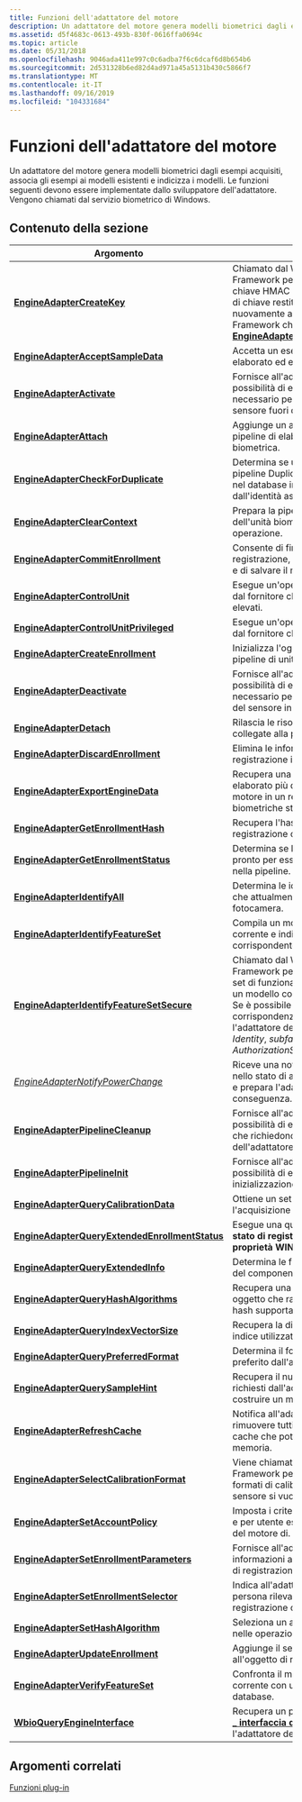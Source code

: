 ```yaml
---
title: Funzioni dell'adattatore del motore
description: Un adattatore del motore genera modelli biometrici dagli esempi acquisiti, associa gli esempi ai modelli esistenti e indicizza i modelli.
ms.assetid: d5f4683c-0613-493b-830f-0616ffa0694c
ms.topic: article
ms.date: 05/31/2018
ms.openlocfilehash: 9046ada411e997c0c6adba7f6c6dcaf6d8b654b6
ms.sourcegitcommit: 2d531328b6ed82d4ad971a45a5131b430c5866f7
ms.translationtype: MT
ms.contentlocale: it-IT
ms.lasthandoff: 09/16/2019
ms.locfileid: "104331684"
---
```

# <a name="engine-adapter-functions"></a>Funzioni dell'adattatore del motore

Un adattatore del motore genera modelli biometrici dagli esempi acquisiti, associa gli esempi ai modelli esistenti e indicizza i modelli. Le funzioni seguenti devono essere implementate dallo sviluppatore dell'adattatore. Vengono chiamati dal servizio biometrico di Windows.

## <a name="in-this-section"></a>Contenuto della sezione



| Argomento                                                                                                       | Descrizione                                                                                                                                                                                                                                                                               |
|-------------------------------------------------------------------------------------------------------------|-------------------------------------------------------------------------------------------------------------------------------------------------------------------------------------------------------------------------------------------------------------------------------------------|
| [**EngineAdapterCreateKey**](/windows/desktop/api/Winbio_adapter/nc-winbio_adapter-pibio_engine_create_key_fn)<br/>                                         | Chiamato dal Windows Biometric Framework per eseguire il push di una chiave HMAC nel sensore. L'identificatore di chiave restituito verrà passato nuovamente all'unità biometrica quando il Framework chiama [**EngineAdapterIdentifyFeatureSetSecure**](/windows/desktop/api/Winbio_adapter/nc-winbio_adapter-pibio_engine_identify_feature_set_secure_fn). <br/>           |
| [**EngineAdapterAcceptSampleData**](/windows/desktop/api/Winbio_adapter/nc-winbio_adapter-pibio_engine_accept_sample_data_fn)<br/>                           | Accetta un esempio di biometrico non elaborato ed estrae un set di funzionalità.<br/>                                                                                                                                                                                                                     |
| [**EngineAdapterActivate**](/windows/desktop/api/Winbio_adapter/nc-winbio_adapter-pibio_engine_activate_fn)<br/>                                           | Fornisce all'adattatore del motore la possibilità di eseguire qualsiasi lavoro necessario per riportare il componente del sensore fuori da uno stato inattivo.<br/>                                                                                                                                                             |
| [**EngineAdapterAttach**](/windows/desktop/api/Winbio_adapter/nc-winbio_adapter-pibio_engine_attach_fn)<br/>                                               | Aggiunge un adattatore del motore alla pipeline di elaborazione dell'unità biometrica.<br/>                                                                                                                                                                                                       |
| [**EngineAdapterCheckForDuplicate**](/windows/desktop/api/Winbio_adapter/nc-winbio_adapter-pibio_engine_check_for_duplicate_fn)<br/>                         | Determina se un nuovo modello nella pipeline Duplica tutti i modelli già salvati nel database indipendentemente dall'identità associata ai modelli.<br/>                                                                                                              |
| [**EngineAdapterClearContext**](/windows/desktop/api/Winbio_adapter/nc-winbio_adapter-pibio_engine_clear_context_fn)<br/>                                   | Prepara la pipeline di elaborazione dell'unità biometrica per una nuova operazione.<br/>                                                                                                                                                                                                    |
| [**EngineAdapterCommitEnrollment**](/windows/desktop/api/Winbio_adapter/nc-winbio_adapter-pibio_engine_commit_enrollment_fn)<br/>                           | Consente di finalizzare l'oggetto di registrazione, di convertirlo in un modello e di salvare il modello nel database.<br/>                                                                                                                                                                            |
| [**EngineAdapterControlUnit**](/windows/desktop/api/Winbio_adapter/nc-winbio_adapter-pibio_engine_control_unit_fn)<br/>                                     | Esegue un'operazione di controllo definita dal fornitore che non richiede privilegi elevati.<br/>                                                                                                                                                                                          |
| [**EngineAdapterControlUnitPrivileged**](/windows/desktop/api/Winbio_adapter/nc-winbio_adapter-pibio_engine_control_unit_privileged_fn)<br/>                 | Esegue un'operazione di controllo definita dal fornitore che richiede privilegi elevati.<br/>                                                                                                                                                                                                  |
| [**EngineAdapterCreateEnrollment**](/windows/desktop/api/Winbio_adapter/nc-winbio_adapter-pibio_engine_create_enrollment_fn)<br/>                           | Inizializza l'oggetto di registrazione nella pipeline di unità biometriche.<br/>                                                                                                                                                                                                              |
| [**EngineAdapterDeactivate**](/windows/desktop/api/Winbio_adapter/nc-winbio_adapter-pibio_engine_deactivate_fn)<br/>                                       | Fornisce all'adattatore del motore la possibilità di eseguire qualsiasi lavoro necessario per impostare il componente del sensore in uno stato di inattività.<br/>                                                                                                                                                                 |
| [**EngineAdapterDetach**](/windows/desktop/api/Winbio_adapter/nc-winbio_adapter-pibio_engine_detach_fn)<br/>                                               | Rilascia le risorse specifiche dell'adapter collegate alla pipeline.<br/>                                                                                                                                                                                                                  |
| [**EngineAdapterDiscardEnrollment**](/windows/desktop/api/Winbio_adapter/nc-winbio_adapter-pibio_engine_discard_enrollment_fn)<br/>                         | Elimina le informazioni sullo stato di registrazione intermedio dalla pipeline.<br/>                                                                                                                                                                                                           |
| [**EngineAdapterExportEngineData**](/windows/desktop/api/Winbio_adapter/nc-winbio_adapter-pibio_engine_export_engine_data_fn)<br/>                           | Recupera una copia del set di funzionalità elaborato più di recente o del modello dal motore in un record di informazioni biometriche standard.<br/>                                                                                                                                            |
| [**EngineAdapterGetEnrollmentHash**](/windows/desktop/api/Winbio_adapter/nc-winbio_adapter-pibio_engine_get_enrollment_hash_fn)<br/>                         | Recupera l'hash del modello di registrazione completato nella pipeline.<br/>                                                                                                                                                                                                       |
| [**EngineAdapterGetEnrollmentStatus**](/windows/desktop/api/Winbio_adapter/nc-winbio_adapter-pibio_engine_get_enrollment_status_fn)<br/>                     | Determina se l'oggetto di registrazione è pronto per essere sottoposta a commit nella pipeline.<br/>                                                                                                                                                                                             |
| [**EngineAdapterIdentifyAll**](/windows/desktop/api/Winbio_adapter/nc-winbio_adapter-pibio_engine_identify_all_fn)<br/>                                     | Determina le identità di qualsiasi persona che attualmente si trova nel frame della fotocamera.<br/>                                                                                                                                                                                                     |
| [**EngineAdapterIdentifyFeatureSet**](/windows/desktop/api/Winbio_adapter/nc-winbio_adapter-pibio_engine_identify_feature_set_fn)<br/>                       | Compila un modello dal set di funzionalità corrente e individua un modello corrispondente nel database.<br/>                                                                                                                                                                                |
| [**EngineAdapterIdentifyFeatureSetSecure**](/windows/desktop/api/Winbio_adapter/nc-winbio_adapter-pibio_engine_identify_feature_set_secure_fn)<br/>           | Chiamato dal Windows Biometric Framework per compilare un modello dal set di funzionalità corrente e individuare un modello corrispondente nel database. Se è possibile trovare una corrispondenza, è necessario che l'adattatore del motore riempia i campi *Identity*, *subfactor*, *authorization* e *AuthorizationSize* .<br/> |
| [*EngineAdapterNotifyPowerChange*](/windows/desktop/api/Winbio_adapter/nc-winbio_adapter-pibio_engine_notify_power_change_fn)<br/>                           | Riceve una notifica relativa a una modifica nello stato di alimentazione del computer e prepara l'adattatore del motore di conseguenza.<br/>                                                                                                                                                                  |
| [**EngineAdapterPipelineCleanup**](/windows/desktop/api/Winbio_adapter/nc-winbio_adapter-pibio_engine_pipeline_cleanup_fn)<br/>                             | Fornisce all'adattatore del motore la possibilità di eseguire operazioni di pulizia che richiedono assistenza da parte dell'adattatore di archiviazione.<br/>                                                                                                                                                                        |
| [**EngineAdapterPipelineInit**](/windows/desktop/api/Winbio_adapter/nc-winbio_adapter-pibio_engine_pipeline_init_fn)<br/>                                   | Fornisce all'adattatore del motore la possibilità di eseguire qualsiasi inizializzazione che rimanga incompleta.<br/>                                                                                                                                                                                     |
| [**EngineAdapterQueryCalibrationData**](/windows/desktop/api/Winbio_adapter/nc-winbio_adapter-pibio_engine_query_calibration_data_fn)<br/>                   | Ottiene un set di dati di calibrazione dopo l'acquisizione dall'adattatore del motore.<br/>                                                                                                                                                                                                           |
| [**EngineAdapterQueryExtendedEnrollmentStatus**](/windows/desktop/api/Winbio_adapter/nc-winbio_adapter-pibio_engine_query_extended_enrollment_status_fn)<br/> | Esegue una query sulla proprietà di **\_ \_ \_ \_ stato di registrazione estesa della proprietà WINBIO** .<br/>                                                                                                                                                                                                       |
| [**EngineAdapterQueryExtendedInfo**](/windows/desktop/api/Winbio_adapter/nc-winbio_adapter-pibio_engine_query_extended_info_fn)<br/>                         | Determina le funzionalità e le limitazioni del componente motore biometrico.<br/>                                                                                                                                                                                                 |
| [**EngineAdapterQueryHashAlgorithms**](/windows/desktop/api/Winbio_adapter/nc-winbio_adapter-pibio_engine_query_hash_algorithms_fn)<br/>                     | Recupera una matrice di identificatori di oggetto che rappresentano gli algoritmi hash supportati dall'adattatore del motore.<br/>                                                                                                                                                                   |
| [**EngineAdapterQueryIndexVectorSize**](/windows/desktop/api/Winbio_adapter/nc-winbio_adapter-pibio_engine_query_index_vector_size_fn)<br/>                   | Recupera la dimensione del vettore di indice utilizzato dall'adattatore del motore.<br/>                                                                                                                                                                                                             |
| [**EngineAdapterQueryPreferredFormat**](/windows/desktop/api/Winbio_adapter/nc-winbio_adapter-pibio_engine_query_preferred_format_fn)<br/>                   | Determina il formato dei dati di input preferito dall'adattatore del motore.<br/>                                                                                                                                                                                                              |
| [**EngineAdapterQuerySampleHint**](/windows/desktop/api/Winbio_adapter/nc-winbio_adapter-pibio_engine_query_sample_hint_fn)<br/>                             | Recupera il numero di campioni corretti richiesti dall'adattatore del motore per costruire un modello di registrazione. <br/>                                                                                                                                                                   |
| [**EngineAdapterRefreshCache**](/windows/desktop/api/Winbio_adapter/nc-winbio_adapter-pibio_engine_refresh_cache_fn)<br/>                                   | Notifica all'adattatore del motore di rimuovere tutti i modelli memorizzati nella cache che potrebbero essere mantenuti in memoria.<br/>                                                                                                                                                                      |
| [**EngineAdapterSelectCalibrationFormat**](/windows/desktop/api/Winbio_adapter/nc-winbio_adapter-pibio_engine_select_calibration_format_fn)<br/>             | Viene chiamato dal Windows Biometric Framework per determinare quale dei formati di calibrazione della scheda del sensore si vuole usare.<br/>                                                                                                                                      |
| [**EngineAdapterSetAccountPolicy**](/windows/desktop/api/Winbio_adapter/nc-winbio_adapter-pibio_engine_set_account_policy_fn)<br/>                           | Imposta i criteri di antispoofing predefiniti e per utente estesi utilizzati dall'adattatore del motore di.<br/>                                                                                                                                                                                       |
| [**EngineAdapterSetEnrollmentParameters**](/windows/desktop/api/Winbio_adapter/nc-winbio_adapter-pibio_engine_set_enrollment_parameters_fn)<br/>             | Fornisce all'adattatore del motore informazioni aggiuntive su un'operazione di registrazione.<br/>                                                                                                                                                                                                 |
| [**EngineAdapterSetEnrollmentSelector**](/windows/desktop/api/Winbio_adapter/nc-winbio_adapter-pibio_engine_set_enrollment_selector_fn)<br/>                 | Indica all'adattatore del motore quale persona rilevare per l'operazione di registrazione corrente.<br/>                                                                                                                                                                                           |
| [**EngineAdapterSetHashAlgorithm**](/windows/desktop/api/Winbio_adapter/nc-winbio_adapter-pibio_engine_set_hash_algorithm_fn)<br/>                           | Seleziona un algoritmo hash da utilizzare nelle operazioni successive.<br/>                                                                                                                                                                                                                     |
| [**EngineAdapterUpdateEnrollment**](/windows/desktop/api/Winbio_adapter/nc-winbio_adapter-pibio_engine_update_enrollment_fn)<br/>                           | Aggiunge il set di funzionalità corrente all'oggetto di registrazione.<br/>                                                                                                                                                                                                                         |
| [**EngineAdapterVerifyFeatureSet**](/windows/desktop/api/Winbio_adapter/nc-winbio_adapter-pibio_engine_verify_feature_set_fn)<br/>                           | Confronta il modello nel set di funzionalità corrente con un modello specifico nel database.<br/>                                                                                                                                                                                     |
| [**WbioQueryEngineInterface**](/windows/desktop/api/Winbio_adapter/nf-winbio_adapter-wbioqueryengineinterface)<br/>                                     | Recupera un puntatore alla struttura [**dell' \_ \_ interfaccia del motore WINBIO**](/windows/desktop/api/Winbio_adapter/ns-winbio_adapter-winbio_engine_interface) per l'adattatore del motore.<br/>                                                                                                                                                      |



 

## <a name="related-topics"></a>Argomenti correlati

<dl> <dt>

[Funzioni plug-in](plug-in-functions.md)
</dt> </dl>

 

 





